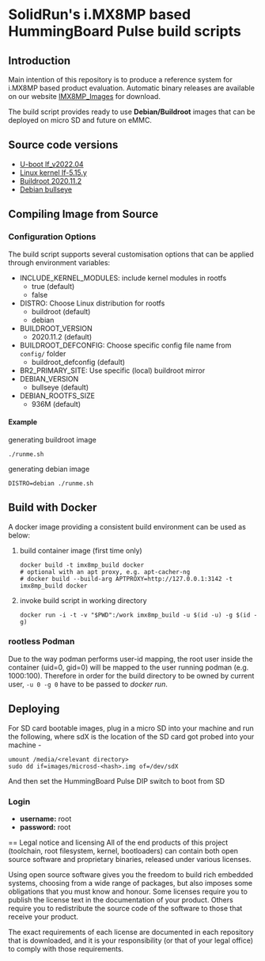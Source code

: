 # SolidRun's i.MX8MP based HummingBoard Pulse build scripts

## Introduction

Main intention of this repository is to produce a reference system for i.MX8MP based product evaluation.
Automatic binary releases are available on our website [IMX8MP_Images](https://images.solid-run.com/IMX8/imx8mp_build) for download.

The build script provides ready to use **Debian/Buildroot** images that can be deployed on micro SD and future on eMMC.

## Source code versions

- [U-boot lf_v2022.04](https://github.com/nxp-imx/uboot-imx/tree/lf_v2022.04)
- [Linux kernel lf-5.15.y](https://github.com/nxp-imx/linux-imx/tree/lf-5.15.y)
- [Buildroot 2020.11.2](https://github.com/buildroot/buildroot/tree/2020.11.2)
- [Debian bullseye](https://deb.debian.org/debian)

## Compiling Image from Source

### Configuration Options

The build script supports several customisation options that can be applied through environment variables:

- INCLUDE_KERNEL_MODULES: include kernel modules in rootfs
   - true (default)
   - false
- DISTRO: Choose Linux distribution for rootfs
  - buildroot (default)
  - debian
- BUILDROOT_VERSION
  - 2020.11.2 (default)
- BUILDROOT_DEFCONFIG: Choose specific config file name from `config/` folder
  - buildroot_defconfig (default)
- BR2_PRIMARY_SITE: Use specific (local) buildroot mirror
- DEBIAN_VERSION
  - bullseye (default)
- DEBIAN_ROOTFS_SIZE
  - 936M (default)

#### Example
   generating buildroot image
   ```
   ./runme.sh
   ```
   generating debian image
   ```
   DISTRO=debian ./runme.sh
   ```   

## Build with Docker
A docker image providing a consistent build environment can be used as below:

1. build container image (first time only)
   ```
   docker build -t imx8mp_build docker
   # optional with an apt proxy, e.g. apt-cacher-ng
   # docker build --build-arg APTPROXY=http://127.0.0.1:3142 -t imx8mp_build docker
   ```
2. invoke build script in working directory
   ```
   docker run -i -t -v "$PWD":/work imx8mp_build -u $(id -u) -g $(id -g)
   ```

### rootless Podman

Due to the way podman performs user-id mapping, the root user inside the container (uid=0, gid=0) will be mapped to the user running podman (e.g. 1000:100).
Therefore in order for the build directory to be owned by current user, `-u 0 -g 0` have to be passed to *docker run*.

## Deploying
For SD card bootable images, plug in a micro SD into your machine and run the following, where sdX is the location of the SD card got probed into your machine -

```
umount /media/<relevant directory>
sudo dd if=images/microsd-<hash>.img of=/dev/sdX
```

And then set the HummingBoard Pulse DIP switch to boot from SD

### Login
- **username:** root
- **password:** root

== Legal notice and licensing
All of the end products of this project (toolchain, root filesystem, kernel,
bootloaders) can contain both open source software and proprietary binaries,
released under various licenses.

Using open source software gives you the freedom to build rich embedded
systems, choosing from a wide range of packages, but also imposes some
obligations that you must know and honour.
Some licenses require you to publish the license text in the documentation of
your product. Others require you to redistribute the source code of the
software to those that receive your product.

The exact requirements of each license are documented in each repository that
is downloaded, and it is your responsibility (or that of your legal office)
to comply with those requirements.
